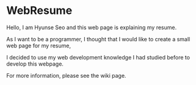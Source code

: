 # WebResume

Hello, I am Hyunse Seo and this web page is explaining my resume.

As I want to be a programmer, I thought that I would like to create a small web page for my resume, 

I decided to use my web development knowledge I had studied before to develop this webpage. 

For more information, please see the wiki page. 




